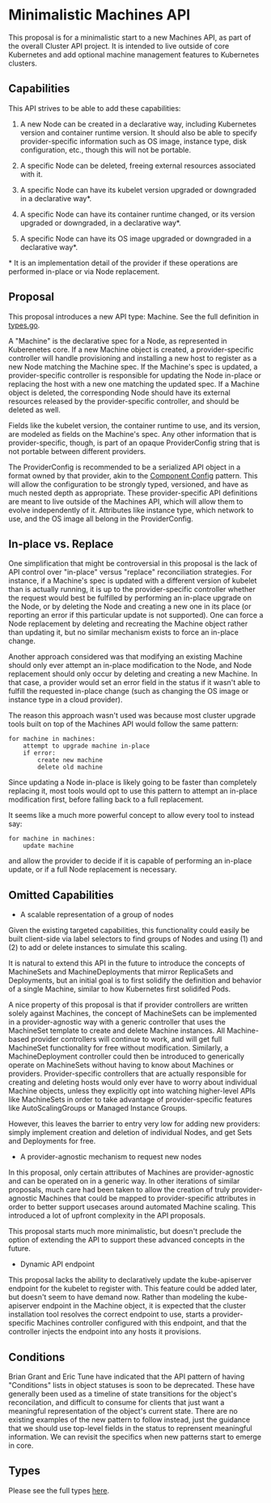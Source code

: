 Minimalistic Machines API
=========================

This proposal is for a minimalistic start to a new Machines API, as part of the
overall Cluster API project. It is intended to live outside of core Kubernetes
and add optional machine management features to Kubernetes clusters.

## Capabilities

This API strives to be able to add these capabilities:

1. A new Node can be created in a declarative way, including Kubernetes version
   and container runtime version. It should also be able to specify
   provider-specific information such as OS image, instance type, disk
   configuration, etc., though this will not be portable.

2. A specific Node can be deleted, freeing external resources associated with
   it.

3. A specific Node can have its kubelet version upgraded or downgraded in a
   declarative way\*.

4. A specific Node can have its container runtime changed, or its version
   upgraded or downgraded, in a declarative way\*.

5. A specific Node can have its OS image upgraded or downgraded in a declarative
   way\*.

\*  It is an implementation detail of the provider if these operations are
performed in-place or via Node replacement.

## Proposal

This proposal introduces a new API type: Machine. See the full definition in
[types.go](types.go).

A "Machine" is the declarative spec for a Node, as represented in Kuberenetes
core. If a new Machine object is created, a provider-specific controller will
handle provisioning and installing a new host to register as a new Node matching
the Machine spec. If the Machine's spec is updated, a provider-specific
controller is responsible for updating the Node in-place or replacing the host
with a new one matching the updated spec. If a Machine object is deleted, the
corresponding Node should have its external resources released by the
provider-specific controller, and should be deleted as well.

Fields like the kubelet version, the container runtime to use, and its version,
are modeled as fields on the Machine's spec. Any other information that is
provider-specific, though, is part of an opaque ProviderConfig string that is
not portable between different providers.

The ProviderConfig is recommended to be a serialized API object in a format
owned by that provider, akin to the [Component Config](https://goo.gl/opSc2o)
pattern. This will allow the configuration to be strongly typed, versioned, and
have as much nested depth as appropriate. These provider-specific API
definitions are meant to live outside of the Machines API, which will allow them
to evolve independently of it. Attributes like instance type, which network to
use, and the OS image all belong in the ProviderConfig.

## In-place vs. Replace

One simplification that might be controversial in this proposal is the lack of
API control over "in-place" versus "replace" reconciliation strategies. For
instance, if a Machine's spec is updated with a different version of kubelet
than is actually running, it is up to the provider-specific controller whether
the request would best be fulfilled by performing an in-place upgrade on the
Node, or by deleting the Node and creating a new one in its place (or reporting
an error if this particular update is not supported). One can force a Node
replacement by deleting and recreating the Machine object rather than updating
it, but no similar mechanism exists to force an in-place change.

Another approach considered was that modifying an existing Machine should only
ever attempt an in-place modification to the Node, and Node replacement should
only occur by deleting and creating a new Machine. In that case, a provider
would set an error field in the status if it wasn't able to fulfill the
requested in-place change (such as changing the OS image or instance type in a
cloud provider).

The reason this approach wasn't used was because most cluster upgrade tools
built on top of the Machines API would follow the same pattern:

    for machine in machines:
        attempt to upgrade machine in-place
        if error:
            create new machine
            delete old machine

Since updating a Node in-place is likely going to be faster than completely
replacing it, most tools would opt to use this pattern to attempt an in-place
modification first, before falling back to a full replacement.

It seems like a much more powerful concept to allow every tool to instead say:

    for machine in machines:
        update machine

and allow the provider to decide if it is capable of performing an in-place
update, or if a full Node replacement is necessary.

## Omitted Capabilities

* A scalable representation of a group of nodes

Given the existing targeted capabilities, this functionality could easily be
built client-side via label selectors to find groups of Nodes and using (1) and
(2) to add or delete instances to simulate this scaling.

It is natural to extend this API in the future to introduce the concepts of
MachineSets and MachineDeployments that mirror ReplicaSets and Deployments, but
an initial goal is to first solidify the definition and behavior of a single
Machine, similar to how Kubernetes first solidifed Pods.

A nice property of this proposal is that if provider controllers are written
solely against Machines, the concept of MachineSets can be implemented in a
provider-agnostic way with a generic controller that uses the MachineSet
template to create and delete Machine instances. All Machine-based provider
controllers will continue to work, and will get full MachineSet functionality
for free without modification. Similarly, a MachineDeployment controller could
then be introduced to generically operate on MachineSets without having to know
about Machines or providers. Provider-specific controllers that are actually
responsible for creating and deleting hosts would only ever have to worry about
individual Machine objects, unless they explicitly opt into watching
higher-level APIs like MachineSets in order to take advantage of
provider-specific features like AutoScalingGroups or Managed Instance Groups.

However, this leaves the barrier to entry very low for adding new providers:
simply implement creation and deletion of individual Nodes, and get Sets and
Deployments for free.

* A provider-agnostic mechanism to request new nodes

In this proposal, only certain attributes of Machines are provider-agnostic and
can be operated on in a generic way. In other iterations of similar proposals,
much care had been taken to allow the creation of truly provider-agnostic
Machines that could be mapped to provider-specific attributes in order to better
support usecases around automated Machine scaling. This introduced a lot of
upfront complexity in the API proposals.

This proposal starts much more minimalistic, but doesn't preclude the option of
extending the API to support these advanced concepts in the future.

* Dynamic API endpoint

This proposal lacks the ability to declaratively update the kube-apiserver
endpoint for the kubelet to register with. This feature could be added later,
but doesn't seem to have demand now. Rather than modeling the kube-apiserver
endpoint in the Machine object, it is expected that the cluster installation
tool resolves the correct endpoint to use, starts a provider-specific Machines
controller configured with this endpoint, and that the controller injects the
endpoint into any hosts it provisions.

## Conditions

Brian Grant and Eric Tune have indicated that the API pattern of having
"Conditions" lists in object statuses is soon to be deprecated. These have
generally been used as a timeline of state transitions for the object's
reconcilation, and difficult to consume for clients that just want a meaningful
representation of the object's current state. There are no existing examples of
the new pattern to follow instead, just the guidance that we should use
top-level fields in the status to reprensent meaningful information. We can
revisit the specifics when new patterns start to emerge in core.

## Types

Please see the full types [here](types.go).
